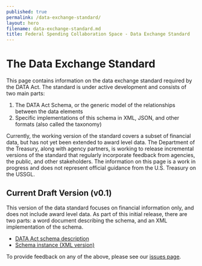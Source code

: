 ```yaml
---
published: true
permalink: /data-exchange-standard/
layout: hero
filename: data-exchange-standard.md
title: Federal Spending Collaboration Space - Data Exchange Standard
---
```


# The Data Exchange Standard

This page contains information on the data exchange standard required by the DATA Act. The standard is under active development and consists of two main parts:

1. The DATA Act Schema, or the generic model of the relationships between the data elements
2. Specific implementations of this schema in XML, JSON, and other formats (also called the taxonomy)

Currently, the working version of the standard covers a subset of financial data, but has not yet been extended to award level data. The Department of the Treasury, along with agency partners, is working to release incremental versions of the standard that regularly incorporate feedback from agencies, the public, and other stakeholders. The information on this page is a work in progress and does not represent official guidance from the U.S. Treasury on the USSGL. 

## Current Draft Version (v0.1)

This version of the data standard focuses on financial information only, and does not include award level data. As part of this initial release, there are two parts: a word document describing the schema, and an XML implementation of the schema. 

- <a href="/assets/docs/DATA_Act_Schema_v0.1.docx">DATA Act schema description</a>
- <a href="/assets/docs/data_act_schema_v0.1.zip">Schema instance (XML version)</a>

To provide feedback on any of the above, please see our [issues page](https://github.com/fedspendingtransparency/fedspendingtransparency.github.io/issues).

